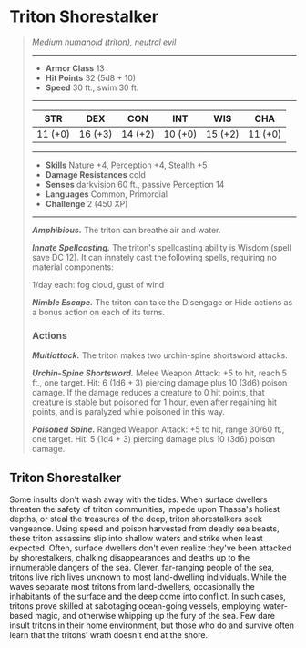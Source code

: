 # Triton Shorestalker
>*Medium humanoid (triton), neutral evil*
>___
>- **Armor Class** 13
>- **Hit Points** 32 (5d8 + 10)
>- **Speed** 30 ft., swim 30 ft.
>___
>|STR|DEX|CON|INT|WIS|CHA|
>|:---:|:---:|:---:|:---:|:---:|:---:|
>|11 (+0)|16 (+3)|14 (+2)|10 (+0)|15 (+2)|11 (+0)|
>___
>- **Skills** Nature +4, Perception +4, Stealth +5
>- **Damage Resistances** cold
>- **Senses** darkvision 60 ft., passive Perception 14
>- **Languages** Common, Primordial
>- **Challenge** 2 (450 XP)
>___
>***Amphibious.*** The triton can breathe air and water.  
>
>***Innate Spellcasting.*** The triton's spellcasting ability is Wisdom (spell save DC 12). It can innately cast the following spells, requiring no material components:  
>
>1/day each: fog cloud, gust of wind  
>
>
>***Nimble Escape.*** The triton can take the Disengage or Hide actions as a bonus action on each of its turns.  
>
>### Actions
>***Multiattack.*** The triton makes two urchin-spine shortsword attacks.  
>
>***Urchin-Spine Shortsword.*** Melee Weapon Attack: +5 to hit, reach 5 ft., one target. Hit: 6 (1d6 + 3) piercing damage plus 10 (3d6) poison damage. If the damage reduces a creature to 0 hit points, that creature is stable but poisoned for 1 hour, even after regaining hit points, and is paralyzed while poisoned in this way.  
>
>***Poisoned Spine.*** Ranged Weapon Attack: +5 to hit, range 30/60 ft., one target. Hit: 5 (1d4 + 3) piercing damage plus 10 (3d6) poison damage.
## Triton Shorestalker
Some insults don't wash away with the tides. When surface dwellers threaten the safety of triton communities, impede upon Thassa's holiest depths, or steal the treasures of the deep, triton shorestalkers seek vengeance. Using speed and poison harvested from deadly sea beasts, these triton assassins slip into shallow waters and strike when least expected. Often, surface dwellers don't even realize they've been attacked by shorestalkers, chalking disappearances and deaths up to the innumerable dangers of the sea.
Clever, far-ranging people of the sea, tritons live rich lives unknown to most land-dwelling individuals. While the waves separate most tritons from land-dwellers, occasionally the inhabitants of the surface and the deep come into conflict. In such cases, tritons prove skilled at sabotaging ocean-going vessels, employing water-based magic, and otherwise whipping up the fury of the sea. Few dare insult tritons in their home environment, but those who do and survive often learn that the tritons' wrath doesn't end at the shore.
